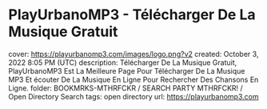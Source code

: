 # PlayUrbanoMP3 - Télécharger De La Musique Gratuit

cover: https://playurbanomp3.com/images/logo.png?v2
created: October 3, 2022 8:05 PM (UTC)
description: Télécharger De La Musique Gratuit, PlayUrbanoMP3 Est La Meilleure Page Pour Télécharger De La Musique MP3 Et écouter De La Musique En Ligne Pour Rechercher Des Chansons En Ligne.
folder: BOOKMRKS-MTHRFCKR / SEARCH PARTY MTHRFCKR! / Open Directory Search
tags: open directory
url: https://playurbanomp3.com
